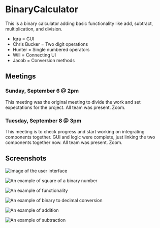 # BinaryCalculator
This is a binary calculator adding basic functionality like add, subtract, multiplication, and division.

- Iqra = GUI
- Chris Bucker = Two digit operations
- Hunter = Single numbered operators
- Will = Connecting UI
- Jacob = Conversion methods

## Meetings
### Sunday, September 6 @ 2pm
This meeting was the original meeting to divide the work and set expectations for the project.
All team was present. Zoom.

### Tuesday, September 8 @ 3pm
This meeting is to check progress and start working on integrating components together.
GUI and logic were complete, just linking the two components together now.
All team was present. Zoom.

## Screenshots

![Image of the user interface](https://line98.dev/projects/binarycalculator/Calculator1.png)

![An example of square of a binary number](https://line98.dev/projects/binarycalculator/Calculator2.png)

![An example of functionality](https://line98.dev/projects/binarycalculator/Calculator3.png)

![An example of binary to decimal conversion](https://line98.dev/projects/binarycalculator/Calculator4.png)

![An example of addition](https://line98.dev/projects/binarycalculator/Calculator5.png)

![An example of subtraction](https://line98.dev/projects/binarycalculator/Calculator6.png)